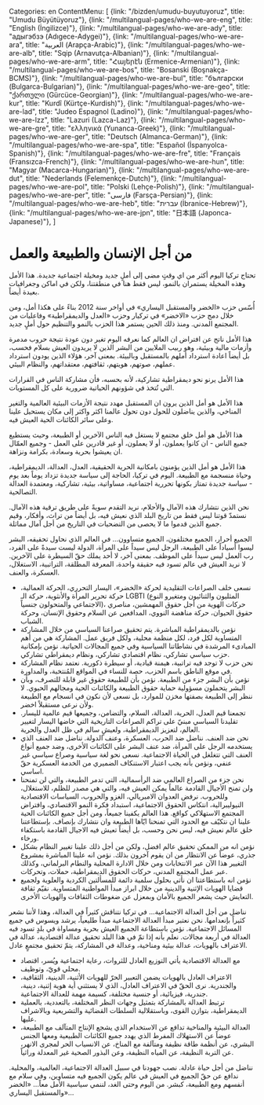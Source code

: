 Categories: en
ContentMenu: [
  {link: "/bizden/umudu-buyutuyoruz", title: "Umudu Büyütüyoruz"},
  {link: "/multilangual-pages/who-we-are-eng", title: "English (İngilizce)"},
  {link: "/multilangual-pages/who-we-are-ady", title: "адыгэбзэ (Adıgece-Adygei)"},
  {link: "/multilangual-pages/who-we-are-ara", title: "العربية (Arapça-Arabic)"},
  {link: "/multilangual-pages/who-we-are-alb", title: "Sqip (Arnavutça-Albanian)"},
  {link: "/multilangual-pages/who-we-are-arm", title: "Հայերէն (Ermenice-Armenian)"},
  {link: "/multilangual-pages/who-we-are-bos", title: "Bosanski (Boşnakça-BCMS)"},
  {link: "/multilangual-pages/who-we-are-bul", title: "български (Bulgarca-Bulgarian)"},
  {link: "/multilangual-pages/who-we-are-geo", title: "ქართული (Gürcüce-Georgian)"},
  {link: "/multilangual-pages/who-we-are-kur", title: "Kurdî (Kürtçe-Kurdish)"},
  {link: "/multilangual-pages/who-we-are-lad", title: "Judeo Espagnol (Ladino)"},
  {link: "/multilangual-pages/who-we-are-lzz", title: "Lazuri (Lazca-Laz)"},
  {link: "/multilangual-pages/who-we-are-gre", title: "ελληνικά (Yunanca-Greek)"},
  {link: "/multilangual-pages/who-we-are-ger", title: "Deutsch (Almanca-German)"},
  {link: "/multilangual-pages/who-we-are-spa", title: "Español (İspanyolca-Spanish)"},
  {link: "/multilangual-pages/who-we-are-fre", title: "Français (Fransızca-French)"},
  {link: "/multilangual-pages/who-we-are-hun", title: "Magyar (Macarca-Hungarian)"},
  {link: "/multilangual-pages/who-we-are-dut", title: "Nederlands (Felemenkçe-Dutch)"},
  {link: "/multilangual-pages/who-we-are-pol", title: "Polski (Lehçe-Polish)"},
  {link: "/multilangual-pages/who-we-are-per", title: "فارسى (Farsça-Persian)"},
  {link: "/multilangual-pages/who-we-are-heb", title: "עברית (İbranice-Hebrew)"},
  {link: "/multilangual-pages/who-we-are-jpn", title: "日本語 (Japonca-Japanese)"},
  ]


# من أجل الإنسان والطبيعة والعمل

تحتاج تركيا اليوم أكثر من اي وقتٍ مضی إلی أملٍ جديد ومخيلة اجتماعية جديدة. هذا الأمل وهذه المخيلة يستمران بالنمو، ليس فقط هنا في منطقتنا، ولكن في اماكن وجغرافيات بعيدة أيضاً.

أُسّس حزب «الخضر والمستقبل اليساري» في أواخر سنة 2012 بناءً علی هكذا أمل، ومن خلال دمج حزب «الاخضر» في تركيار وحزب «العدل والديمقراطية» وفاعليات من المجتمع المدني. ومنذ ذلك الحين يستمر هذا الحزب بالنمو والتنظيم حول أملٍ جديد.

هذا الأمل ناتج عن افتراض ان العالم كما نعرفه اليوم تغير دون عودة نتيجة حروب مدمرة وأزمات مالية وبيئية، وهو ربيب الملايين من البشر الذين لا يريدون العيش بسلام فحسب، بل أيضاً اعادة استرداد أملهم بالمستقبل وبالبيئة. بمعنی آخر، هؤلاء الذين يودون استرداد عملهم، صوتهم، هويتهم، ثقافتهم، معتقداتهم، والنظام البيئي.

هذا الأمل يرنو نحو ديمقراطية تشاركية، لأنه بحسبه، فأن مشاركة الناس في القرارات التي تُتخذ في شؤونهم الحياتية ضرورية علی كل المستويات.

هذا الأمل هو أمل الذين يرون ان المستقبل مهدد نتيجة الأزمات البيئية العالمية والتغير المناخي، والذين يناضلون للحول دون تحول عالمنا اكثر واكثر إلی مكان يستحيل علينا وعلی سائر الكائنات الحية العيش فيه.

هذا الأمل هو أمل خلق مجتمع لا يستغل فيه الناس الآخرين أو الطبيعة، وحيث يستطيع جميع الناس - ان كانوا يعملون، أو لا يعملون، أو غير قادرين علی العمل - وجميع العمّال ان يعيشوا بحرية وسعادة، بكرامة ونزاهة.

هذا الأمل هو أمل الذين يؤمنون بامكانية الحرية الحقيقية، العدل، العدالة، الديمقراطية، وحياة منسجمة مع الطبيعة. اليوم في تركيا، الحاجة إلی سياسة جديدة تزداد يوماً بعد يوم - سياسة جديدة تمتاز بكونها تحررية اجتماعية، مساواتية، بيئية، تشاركية، ومعتمدة العدالة التصالحية.

نحن الذين نتشارك هذه الآمال والأحلام، نريد التقدم سويةً علی طريق ترقية هذه الآمال.
نستمدّ قوتنا ليس فقط من تاريخ البلد الذي نعيش فيه، بل أيضاً من تراث، وأفكار، وقيم جميع الذين قدموا ما لا يحصی من التضحيات في التاريخ من أجل آمال مماثلة.

الجميع أحرار، الجميع مختلفون، الجميع متساوون…
في العالم الذي نحاول تحقيقه، البشر ليسوا أسياداً علی الطبيعة، الرجل ليس سيداً علی المرأة، الدولة ليست سيدةً علی الفرد، رب العمل ليس سيداً علی الموظف. بمعنی آخر، لا أحد يملك حقّ السيطرة علی الآخرين. لا نريد العيش في عالم تسود فيه حقيقة واحدة، المعرفة المطلقة، التراتبية، الاستغلال، العسكرة، والعنف.

- نسعی خلف الصراعات التقليدية لحركة «الخضر»، اليسار التحرري، الحركة العمالية، حركة تحرير المرأة والأنثوية، حركة الـ LGBTI (المثليون والثنائيون ومتغيرو النوع الاجتماعي والمتحولون جنسياً)، حركات الهوية من أجل حقوق المهمشين، مناصري حقوق الحيوان، حركة مناهضة النووي، المدافعين عن السلام وحقوق الإنسان، وحركة الشباب.
- نؤمن بالديمقراطية المباشرة. يتم تحقيق صراعنا السياسي من خلال المشاركة المتساوية لكل فرد، لكل منظمة محلية، ولكل فريق عمل. المشاركة هي من أهم المبادیء المرشدة في نشاطاتنا السياسية وفي جميع المجالات الحياتية. نؤمن بإمكانية حزب سياسي تشاركي، نظام اقتصادي تشاركي، ونظام ديمقراطي تشاركي.
- نحن حزب لا توجد فيه تراتبية، هيمنة قيادية، أو سيطرة ذكورية. نعتمد نظام المشاركة في موقع الناطق باسم الحزب، حصة للنساء في المواقع المُنتخبة، والمداورة.
- نؤمن بأن البشر جزء من الطبيعة. نؤمن بأن للطبيعة حقوق غير قابلة للتصرف، وبأن البشر يتحملون مسؤولية حماية حقوق الطبيعة والكائنات الحية ومجالهم الحيوي. لا ننظر إلی الطبيعة بصفتها مخزن للموارد، بل نسعی لأن نكون في انسجام مع الطبيعة ولأن نرعی مستقبلاً اخضر.
- تجمعنا قيم العدل، الحرية، العدالة، السلام، والتضامن، وجميعها قيم عالمية لليسار. تقليدنا السياسي مبنيّ علی تراكم الصراعات التاريخية التي خاضها اليسار لتغيير العالم، لتعزيز الديمقراطية، ولعيشٍ سالم في ظل العدل والحرية.
- نحن ضد العنف. نناضل ضد الحرب، العسكرة، وعنف الدولة. نناضل ضد العنف الذي يستخدمه الرجل علی المرأة، ضد عنف البشر علی الكائنات الأخری، وضد جميع أنواع العنف التي تتغلغل في الحياة الاجتماعية. نسعی نحو لغة سياسية وصراع سياسي غير عنفي، ونؤمن بأنه يجب اعتبار الاستنكاف الضميري من الخدمة العسكرية حقّ اساسي.
- نحن جزء من الصراع العالمي ضد الرأسمالية، التي تدمر الطبيعة، والتي لن تمنحنا ولن تمنح الأجيال القادمة عالماً يمكن العيش فيه، والتي هي مصدر للظلم، للاستغلال، وللحروب. نرفض العدوان الامبريالي، الغزو والحروب، السياسات الاقتصادية النيوليبرالية، انتكاس الحقوق الاجتماعية، استبداد فكرة النمو الاقتصادي، وافتراض المجتمع الاستهلاكي كواقع. هذا العالم يكفينا جميعاً، ومن أجل جميع الكائنات الحية علينا ان نتكيّف مع الحدود التي تمنحنا ايّاها الطبيعة وان نتشارك بإنصاف. بإستطاعتنا خلق عالم نعيش فيه، ليس نحن وحسب، بل أيضاً تعيش فيه الاجيال القادمة باستكفاء ورخاء.
- نؤمن انه من الممكن تحقيق عالم افضل، ولكن من أجل ذلك علينا تغيير النظام بشكل جذري، عوضاً عن الانتظار من ان يقوم آخرون بذلك. نؤمن انه علينا المباشرة بمشروع التغيير هذا الآن عبر الانتخابات ومن خلال الادارة المحلية والنطام البرلماني، وكذلك عبر عمل المجتمع المدني، حركات الحقوق الديمقراطية، حملات، وتحركات.
- نؤمن انه باستطاعتنا ان نأتي بحلول سلمية دائمة للمسألتين الكردية والعلوية ولجميع قضايا الهويات الإثنية والدينية من خلال ابراز مبدأ المواطنية المتساوية. نقيّم ثقافة التعايش حيث يشعر الجميع بالأمان وبمعزل عن ضغوطات الثقافات والهويات الأخری.

نناضل من أجل العدالة الاجتماعية…
في تركيا نتناقش كثيراً في العدالة، وهذا لأننا نشعر كثيراً بإنعدامها.
نحن نعتبر مبدأ العدالة الاجتماعية مبدأ طليعياً، يرشد ويسوس في جميع المسائل الاجتماعية.
نؤمن باستطاعة الجميع العيش بحرية ومساواة في بلدٍ تسود فيه العدالة في أربعة مجالات.
نعلم بأنه إذا تمّ في هذا البلد تحقيق عدالة اقتصادية، عدالة في الاعتراف بالهويات، عدالة بيئية ومناخية، وعدالة في المشاركة، يتمّ تحقيق مجتمعٍ عادل.

- مع العدالة الاقتصادية يأتي التوزيع العادل للثروات، رعاية اجتماعية ويُسر، اقتصاد محلي قويّ، وتوظيف.
- الاعتراف العادل بالهويات يضمن التعبير الحرّ للهويات الأثنية، الدينية، الثقافية، والجندرية. نری الحقّ في الاعتراف العادل، الذي لا يستثني أية هوية إثنية، دينية، جندرية، فيزيائية، أو جنسية مختلفة، كسيمة مهمة للعدالة الاجتماعية.
- ترتبط العدالة بالمشاركة بتمثيل وجهات النظر المختلفة، بالتعددية، بالعملية الديمقراطية، بتوازن القوی، وباستقلالية السلطات القضائية والتشريعية وبالاشراف علیها.
- العدالة البيئية والمناخية تدافع عن الاستخدام الذي يشجع الإنتاج المتآلف مع الطبيعة، عوضاً عن الاستهلاك المفرط الذي يهدد جميع الكائنات الطبيعية ومعها الجنس البشري، عن أنظمة طاقة نظيفة ومتآلفة مع المناخ، عن الانسياب الحر لمجری الانهر، عن التربة النظيفة، عن المياه النظيفة، وعن البذور الصحية غير المعدلة وراثياً.

نناضل من أجل حياة عادلة. نصب جهودنا في سبيل العدالة الاجتماعية، العالمية، والمحلية. ندافع عن حقّ الجميع في العيش في عالم يكون الجميع فيه متساوين، وفي سلام مع أنفسهم ومع الطبيعة، كبشر.
من اليوم وحتی الغد، لننمي سياسية الأمل معاً…
«الخضر والمستقبل اليساري»…